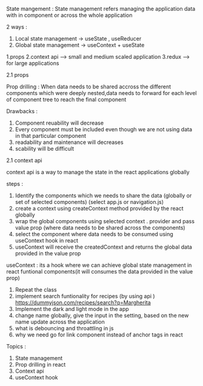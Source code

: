 State mangement : State management refers managing the application data with in component or across the whole application

2 ways :

1. Local state management -> useState , useReducer
2. Global state management -> useContext + useState

1.props
2.context api --> small and medium scaled application
3.redux --> for large applications

2.1 props

Prop drilling : When data needs to be shared accross the different components which were deeply nested,data needs to forward for each level of component tree to reach the final component

Drawbacks :

1. Component reuability will decrease
2. Every component must be included even though we are not using data in that particular component
3. readability and maintenance will decreases
4. scability will be difficult

2.1 context api

context api is a way to manage the state in the react applications globally

steps :

1. Identify the components which we needs to share the data (globally or set of selected components) (select app.js or navigation.js)
2. create a context using createContext method provided by the react globally
3. wrap the global components using selected context . provider and pass value prop (where data needs to be shared across the components)
4. select the component where data needs to be consumed using useContext hook in react
5. useContext will receive the createdContext and returns the global data provided in the value prop

useContext : its a hook where we can achieve global state management in react funtional components(it will consumes the data provided in the value prop)

1. Repeat the class
2. implement search funtionality for recipes (by using api )
   https://dummyjson.com/recipes/search?q=Margherita
3. Implement the dark and light mode in the app
4. change name globally, give the input in the setting, based on the new name update across the application
5. what is debouncing and throattling in js
6. why we need go for link component instead of anchor tags in react

Topics :

1. State management
2. Prop drilling in react
3. Context api
4. useContext hook
